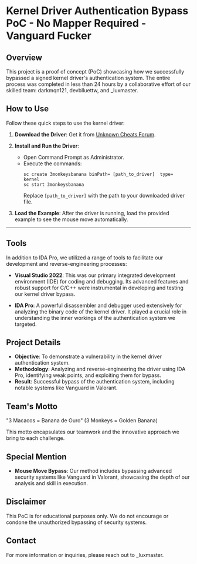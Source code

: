 # Kernel Driver Authentication Bypass PoC - No Mapper Required - Vanguard Fucker

## Overview

This project is a proof of concept (PoC) showcasing how we successfully bypassed a signed kernel driver's authentication system. The entire process was completed in less than 24 hours by a collaborative effort of our skilled team: darkmqn121, devblluettw, and _luxmaster.

## How to Use

Follow these quick steps to use the kernel driver:

1. **Download the Driver**: Get it from [Unknown Cheats Forum](https://www.unknowncheats.me/forum/valorant/618097-signeddriverhijack-mousemove.html).

2. **Install and Run the Driver**:
   - Open Command Prompt as Administrator.
   - Execute the commands:
     ```
     sc create 3monkeysbanana binPath= [path_to_driver]  type= kernel
     sc start 3monkeysbanana
     ```
     Replace `[path_to_driver]` with the path to your downloaded driver file.

3. **Load the Example**: After the driver is running, load the provided example to see the mouse move automatically.

----

## Tools

In addition to IDA Pro, we utilized a range of tools to facilitate our development and reverse-engineering processes:

- **Visual Studio 2022**: This was our primary integrated development environment (IDE) for coding and debugging. Its advanced features and robust support for C/C++ were instrumental in developing and testing our kernel driver bypass.

- **IDA Pro**: A powerful disassembler and debugger used extensively for analyzing the binary code of the kernel driver. It played a crucial role in understanding the inner workings of the authentication system we targeted.

## Project Details

- **Objective**: To demonstrate a vulnerability in the kernel driver authentication system.
- **Methodology**: Analyzing and reverse-engineering the driver using IDA Pro, identifying weak points, and exploiting them for bypass.
- **Result**: Successful bypass of the authentication system, including notable systems like Vanguard in Valorant.

## Team's Motto
"3 Macacos = Banana de Ouro" (3 Monkeys = Golden Banana)

This motto encapsulates our teamwork and the innovative approach we bring to each challenge.

## Special Mention
- **Mouse Move Bypass**: Our method includes bypassing advanced security systems like Vanguard in Valorant, showcasing the depth of our analysis and skill in execution.

## Disclaimer
This PoC is for educational purposes only. We do not encourage or condone the unauthorized bypassing of security systems.

## Contact
For more information or inquiries, please reach out to _luxmaster.
